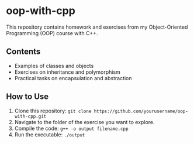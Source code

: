 # oop-with-cpp
This repository contains homework and exercises from my Object-Oriented Programming (OOP) course with C++.

## Contents
- Examples of classes and objects
- Exercises on inheritance and polymorphism
- Practical tasks on encapsulation and abstraction

## How to Use
1. Clone this repository: `git clone https://github.com/yourusername/oop-with-cpp.git`
2. Navigate to the folder of the exercise you want to explore.
3. Compile the code: `g++ -o output filename.cpp`
4. Run the executable: `./output`
